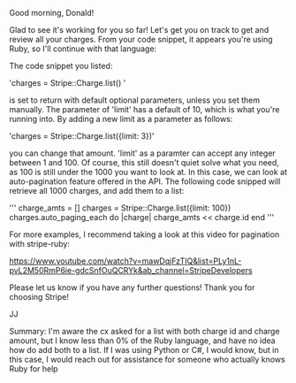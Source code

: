 Good morning, Donald!

Glad to see it's working for you so far! Let's get you on track to get and review all your charges. From your code snippet, it appears you're using Ruby, so I'll continue with that language:

The code snippet you listed: 

'charges = Stripe::Charge.list() '

is set to return with default optional parameters, unless you set them manually. The parameter of 'limit' has a default of 10, which is what you're running into. By adding a new limit as a parameter as follows:

'charges = Stripe::Charge.list({limit: 3})'

you can change that amount. 'limit' as a paramter can accept any integer between 1 and 100. Of course, this still doesn't quiet solve what you need, as 100 is still under the 1000 you want to look at. In this case, we can look at auto-pagination feature offered in the API. The following code snipped will retrieve all 1000 charges, and add them to a list:

'''
charge_amts = []
charges = Stripe::Charge.list({limit: 100})
charges.auto_paging_each do |charge|
    charge_amts << charge.id
end
'''

For more examples, I recommend taking a look at this video for pagination with stripe-ruby: 

https://www.youtube.com/watch?v=mawDqjFzTIQ&list=PLy1nL-pvL2M50RmP6ie-gdcSnfOuQCRYk&ab_channel=StripeDevelopers

Please let us know if you have any further questions! Thank you for choosing Stripe!

JJ



Summary: I'm aware the cx asked for a list with both charge id and charge amount, but I know less than 0% of the Ruby language, and have no idea how do add both to a list. If I was using Python or C#, I would know, but in this case, I would reach out for assistance for someone who actually knows Ruby for help 

